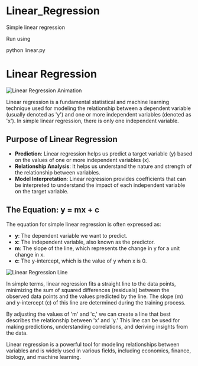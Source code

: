 # Linear_Regression
Simple linear regression

Run using

python linear.py

# Linear Regression

![Linear Regression Animation](https://upload.wikimedia.org/wikipedia/commons/e/ed/Residuals_for_Linear_Regression_Fit.png)

Linear regression is a fundamental statistical and machine learning technique used for modeling the relationship between a dependent variable (usually denoted as 'y') and one or more independent variables (denoted as 'x'). In simple linear regression, there is only one independent variable.

## Purpose of Linear Regression

- **Prediction**: Linear regression helps us predict a target variable (y) based on the values of one or more independent variables (x).
- **Relationship Analysis**: It helps us understand the nature and strength of the relationship between variables.
- **Model Interpretation**: Linear regression provides coefficients that can be interpreted to understand the impact of each independent variable on the target variable.

## The Equation: y = mx + c

The equation for simple linear regression is often expressed as:

- **y**: The dependent variable we want to predict.
- **x**: The independent variable, also known as the predictor.
- **m**: The slope of the line, which represents the change in y for a unit change in x.
- **c**: The y-intercept, which is the value of y when x is 0.

![Linear Regression Line](https://upload.wikimedia.org/wikipedia/commons/thumb/3/3a/Linear_regression.svg/438px-Linear_regression.svg.png)

In simple terms, linear regression fits a straight line to the data points, minimizing the sum of squared differences (residuals) between the observed data points and the values predicted by the line. The slope (m) and y-intercept (c) of this line are determined during the training process.

By adjusting the values of 'm' and 'c,' we can create a line that best describes the relationship between 'x' and 'y.' This line can be used for making predictions, understanding correlations, and deriving insights from the data.

Linear regression is a powerful tool for modeling relationships between variables and is widely used in various fields, including economics, finance, biology, and machine learning.


